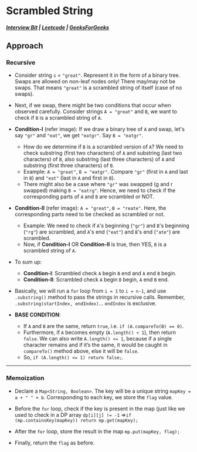 # Scrambled String
##### [Interview Bit](https://www.interviewbit.com/problems/scramble-string/) |  [Leetcode](https://leetcode.com/problems/scramble-string/description/) | [GeeksForGeeks](https://www.geeksforgeeks.org/problems/scrambled-string/1)

## Approach

### Recursive

- Consider string `s` = `"great"`. Represent it in the form of a binary tree. Swaps are allowed on non-leaf nodes only! There may/may not be swaps. That means `"great"` is a scrambled string of itself (case of no swaps).

- Next, if we swap, there might be two conditions that occur when observed carefully. Consider strings `A = "great"` and `B`, we want to check if `B` is a scrambled string of `A`.

- **Condition-I** (refer image): If we draw a binary tree of `A` and swap, let's say `"gr"` and `"eat"`, we get `"eatgr"`. Say `B = "eatgr"`. 
  - How do we determine if `B` is a scrambled version of `A`? We need to check substring (first two characters) of `A` and substring (last two characters) of `B`, also substring (last three characters) of `A` and substring (first three characters) of `B`.
  - Example: `A = "great"`, `B = "eatgr"`. Compare `"gr"` (first in `A` and last in `B`) and `"eat"` (last in `A` and first in `B`).
  - There might also be a case where `"gr"` was swapped (g and r swapped) making `B = "eatrg"`. Hence, we need to check if the corresponding parts of `A` and `B` are scrambled or NOT.

- **Condition-II** (refer image): `A = "great"`, `B = "reate"`. Here, the corresponding parts need to be checked as scrambled or not. 
  - Example: We need to check if `A`'s beginning (`"gr"`) and `B`'s beginning (`"rg"`) are scrambled, and `A`'s end (`"eat"`) and `B`'s end (`"ate"`) are scrambled.
  - Now, if **Condition-I** OR **Condition-II** is true, then YES, `B` is a scrambled string of `A`.

- To sum up:
  - **Condition-I**: Scrambled check `A` begin `B` end and `A` end `B` begin.
  - **Condition-II**: Scrambled check `A` begin `B` begin, `A` end `B` end.

- Basically, we will run a `for` loop from `i = 1` to `i = n-1`, and use `.substring()` method to pass the strings in recursive calls. Remember, `.substring(startIndex, endIndex)`... `endIndex` is exclusive.

- **BASE CONDITION**: 
  - If `A` and `B` are the same, return `true`, i.e. `if (A.compareTo(B) == 0)`.
  - Furthermore, if `A` becomes empty (`A.length() < 1`), then return `false`. We can also write `A.length() <= 1`, because if a single character remains and if it’s the same, it would be caught in `compareTo()` method above, else it will be `false`. 
  - So, `if (A.length() <= 1) return false;`.

___
### Memoization

- Declare a `Map<String, Boolean>`. The key will be a unique string `mapKey = a + " " + b`. Corresponding to each key, we store the `flag` value.

- Before the `for` loop, check if the key is present in the map (just like we used to check in a DP array `dp[i][j] != -1` =>`if (mp.containsKey(mapKey)) return mp.get(mapKey);`

- After the `for` loop, store the result in the map `mp.put(mapKey, flag);`

- Finally, return the `flag` as before.